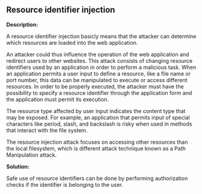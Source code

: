 
Resource identifier injection
-------


**Description:**

A resource identifier injection basicly means that the attacker can determine which resources are loaded into the web application. 

An attacker could thus influence the operation of the web application and redirect users to other websites.
This attack consists of changing resource identifiers used by an application in order to perform a malicious task. When an application permits a user input to define a resource, like a file name or port number, this data can be manipulated to execute or access different resources.
In order to be properly executed, the attacker must have the possibility to specify a resource identifier through the application form and the application must permit its execution.

The resource type affected by user input indicates the content type that may be exposed. For example, an application that permits input of special characters like period, slash, and backslash is risky when used in methods that interact with the file system.

The resource injection attack focuses on accessing other resources than the local filesystem, which is different attack technique known as a Path Manipulation attack.


**Solution:**

Safe use of resource identifiers can be done by performing authorization checks if the identifier is belonging to the user.	
